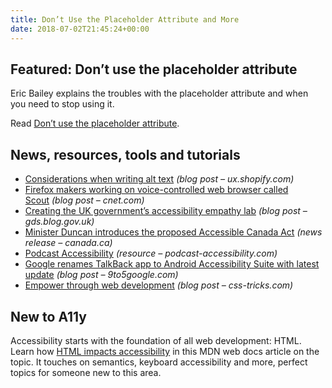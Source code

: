 ```yaml
---
title: Don’t Use the Placeholder Attribute and More
date: 2018-07-02T21:45:24+00:00
---
```


## Featured: Don’t use the placeholder attribute

Eric Bailey explains the troubles with the placeholder attribute and when you need to stop using it.

Read [Don’t use the placeholder attribute](https://www.smashingmagazine.com/2018/06/placeholder-attribute/).

## News, resources, tools and tutorials

* [Considerations when writing alt text](https://ux.shopify.com/considerations-when-writing-alt-text-a9c1985a8204) _(blog post – ux.shopify.com)_
* [Firefox makers working on voice-controlled web browser called Scout](https://www.cnet.com/news/mozilla-working-on-scout-a-voice-controlled-web-browser-project/) _(blog post – cnet.com)_
* [Creating the UK government’s accessibility empathy lab](https://gds.blog.gov.uk/2018/06/20/creating-the-uk-governments-accessibility-empathy-lab/) _(blog post – gds.blog.gov.uk)_
* [Minister Duncan introduces the proposed Accessible Canada Act](https://www.canada.ca/en/employment-social-development/news/2018/06/minister-duncan-introduces-the-proposed-accessible-canada-act.html) _(news release – canada.ca)_
* [Podcast Accessibility](https://podcast-accessibility.com/) _(resource – podcast-accessibility.com)_
* [Google renames TalkBack app to Android Accessibility Suite with latest update](https://9to5google.com/2018/06/20/google-talkback-android-accessibility-suite/) _(blog post – 9to5google.com)_
* [Empower through web development](https://css-tricks.com/empower-through-web-development/) _(blog post – css-tricks.com)_

## New to A11y

Accessibility starts with the foundation of all web development: HTML. Learn how [HTML impacts accessibility](https://developer.mozilla.org/en-US/docs/Learn/Accessibility/HTML) in this MDN web docs article on the topic. It touches on semantics, keyboard accessibility and more, perfect topics for someone new to this area.